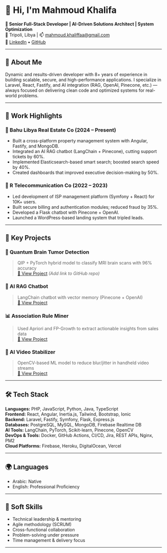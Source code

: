 # 👋 Hi, I'm Mahmoud Khalifa

**🎯 Senior Full-Stack Developer | AI-Driven Solutions Architect | System Optimization**  
📍 Tripoli, Libya | 📫 mahmoud.khaliffaa@gmail.com  
🔗 [LinkedIn](https://www.linkedin.com/in/mahmoudalhadi) • [GitHub](https://github.com/mahmoudkhalifa84)

---

## 🧠 About Me

Dynamic and results-driven developer with 8+ years of experience in building scalable, secure, and high-performance applications. I specialize in Laravel, React, Fastify, and AI integration (RAG, OpenAI, Pinecone, etc.) — always focused on delivering clean code and optimized systems for real-world problems.

---

## 🚀 Work Highlights

### 💼 Bahu Libya Real Estate Co (2024 – Present)
- Built a cross-platform property management system with Angular, Fastify, and MongoDB.
- Integrated an AI RAG chatbot (LangChain + Pinecone), cutting support tickets by 60%.
- Implemented Elasticsearch-based smart search; boosted search speed by 40%.
- Created dashboards that improved executive decision-making by 50%.

### 💼 R Telecommunication Co (2022 – 2023)
- Led development of ISP management platform (Symfony + React) for 10K+ users.
- Built secure billing and authentication modules; reduced fraud by 35%.
- Developed a Flask chatbot with Pinecone + OpenAI.
- Launched a WordPress-based landing system that tripled leads.

---

## 📌 Key Projects

### 🧠 Quantum Brain Tumor Detection  
> QIP + PyTorch hybrid model to classify MRI brain scans with 96% accuracy  
[🔗 View Project](#) *(Add link to GitHub repo)*

### 🤖 AI RAG Chatbot  
> LangChain chatbot with vector memory (Pinecone + OpenAI)  
[🔗 View Project](#)

### 📊 Association Rule Miner  
> Used Apriori and FP-Growth to extract actionable insights from sales data  
[🔗 View Project](#)

### 🎥 AI Video Stabilizer  
> OpenCV-based ML model to reduce blur/jitter in handheld video streams  
[🔗 View Project](#)

---

## 🛠️ Tech Stack

**Languages:** PHP, JavaScript, Python, Java, TypeScript  
**Frontend:** React, Angular, Inertia.js, Tailwind, Bootstrap, Ionic  
**Backend:** Laravel, Fastify, Symfony, Flask, Express.js  
**Databases:** PostgreSQL, MySQL, MongoDB, Firebase Realtime DB  
**AI Tools:** LangChain, PyTorch, Scikit-learn, Pinecone, OpenCV  
**DevOps & Tools:** Docker, GitHub Actions, CI/CD, Jira, REST APIs, Nginx, PM2  
**Cloud Platforms:** Firebase, Heroku, DigitalOcean, Vercel

---

## 🌍 Languages

- Arabic: Native  
- English: Professional Proficiency

---

## 🧠 Soft Skills

- Technical leadership & mentoring  
- Agile methodology (SCRUM)  
- Cross-functional collaboration  
- Problem-solving under pressure  
- Time management & delivery focus

---

